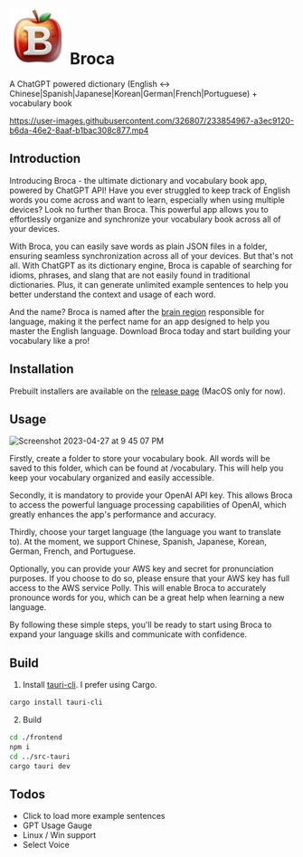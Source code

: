 # <img src="icon.png" width="100" height="100" /> Broca

A ChatGPT powered dictionary (English <-> Chinese|Spanish|Japanese|Korean|German|French|Portuguese) + vocabulary book

https://user-images.githubusercontent.com/326807/233854967-a3ec9120-b6da-46e2-8aaf-b1bac308c877.mp4

## Introduction

Introducing Broca - the ultimate dictionary and vocabulary book app, powered by ChatGPT API! Have you ever struggled to keep track of English words you come across and want to learn, especially when using multiple devices? Look no further than Broca. This powerful app allows you to effortlessly organize and synchronize your vocabulary book across all of your devices.

With Broca, you can easily save words as plain JSON files in a folder, ensuring seamless synchronization across all of your devices. But that's not all. With ChatGPT as its dictionary engine, Broca is capable of searching for idioms, phrases, and slang that are not easily found in traditional dictionaries. Plus, it can generate unlimited example sentences to help you better understand the context and usage of each word.

And the name? Broca is named after the [brain region](https://www.hopkinsmedicine.org/news/media/releases/brocas_area_is_the_brains_scriptwriter_shaping_speech_study_finds) responsible for language, making it the perfect name for an app designed to help you master the English language. Download Broca today and start building your vocabulary like a pro!

## Installation

Prebuilt installers are available on the [release page](https://github.com/shi-yan/broca/releases) (MacOS only for now).

## Usage

<img width="912" alt="Screenshot 2023-04-27 at 9 45 07 PM" src="https://user-images.githubusercontent.com/326807/235056654-40f5b3f9-acbb-4600-9671-27c5b9bf3d63.png">

Firstly, create a folder to store your vocabulary book. All words will be saved to this folder, which can be found at <folder>/vocabulary. This will help you keep your vocabulary organized and easily accessible.

Secondly, it is mandatory to provide your OpenAI API key. This allows Broca to access the powerful language processing capabilities of OpenAI, which greatly enhances the app's performance and accuracy.

Thirdly, choose your target language (the language you want to translate to). At the moment, we support Chinese, Spanish, Japanese, Korean, German, French, and Portuguese.

Optionally, you can provide your AWS key and secret for pronunciation purposes. If you choose to do so, please ensure that your AWS key has full access to the AWS service Polly. This will enable Broca to accurately pronounce words for you, which can be a great help when learning a new language.

By following these simple steps, you'll be ready to start using Broca to expand your language skills and communicate with confidence.

## Build

1. Install [tauri-cli](https://tauri.app/v1/guides/getting-started/setup/html-css-js). I prefer using Cargo.
```bash
cargo install tauri-cli
```

2. Build
```bash
cd ./frontend
npm i
cd ../src-tauri
cargo tauri dev
```

## Todos
* Click to load more example sentences
* GPT Usage Gauge
* Linux / Win support
* Select Voice
